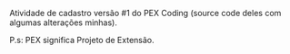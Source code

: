 
Atividade de cadastro versão #1 do PEX Coding (source code deles com algumas alterações minhas).

P.s: PEX significa Projeto de Extensão.
